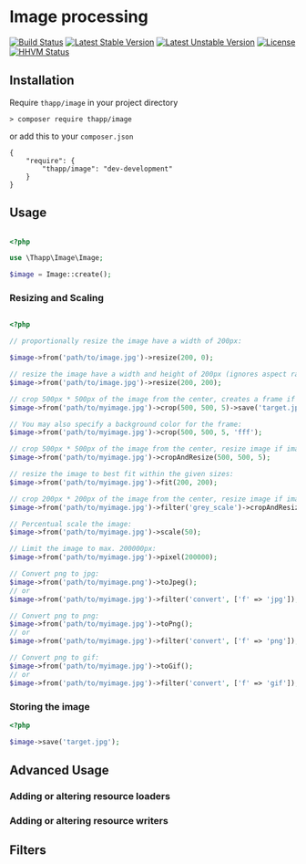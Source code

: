 # Image processing

[![Build Status](https://api.travis-ci.org/iwyg/image.png?branch=development)](https://travis-ci.org/iwyg/image)
[![Latest Stable Version](https://poser.pugx.org/thapp/image/v/stable.png)](https://packagist.org/packages/thapp/image) 
[![Latest Unstable Version](https://poser.pugx.org/thapp/image/v/unstable.png)](https://packagist.org/packages/thapp/image) 
[![License](https://poser.pugx.org/thapp/image/license.png)](https://packagist.org/packages/thapp/image)
[![HHVM Status](http://hhvm.h4cc.de/badge/thapp/image.png)](http://hhvm.h4cc.de/package/thapp/image)

## Installation

Require `thapp/image` in your project directory

```
> composer require thapp/image

```
or add this to your `composer.json`

```
{
	"require": {
		"thapp/image": "dev-development"
	}
}

```


## Usage

```php

<?php

use \Thapp\Image\Image;

$image = Image::create();

```

### Resizing and Scaling 

```php

<?php

// proportionally resize the image have a width of 200px:

$image->from('path/to/image.jpg')->resize(200, 0);

// resize the image have a width and height of 200px (ignores aspect ratio):
$image->from('path/to/image.jpg')->resize(200, 200);

// crop 500px * 500px of the image from the center, creates a frame if image is smaller.
$image->from('path/to/myimage.jpg')->crop(500, 500, 5)->save('target.jpg');

// You may also specify a background color for the frame:
$image->from('path/to/myimage.jpg')->crop(500, 500, 5, 'fff');

// crop 500px * 500px of the image from the center, resize image if image is smaller:
$image->from('path/to/myimage.jpg')->cropAndResize(500, 500, 5);

// resize the image to best fit within the given sizes:
$image->from('path/to/myimage.jpg')->fit(200, 200);

// crop 200px * 200px of the image from the center, resize image if image is smaller and apply a greyscale filter:
$image->from('path/to/myimage.jpg')->filter('grey_scale')->cropAndResize(200, 200, 5);

// Percentual scale the image:
$image->from('path/to/myimage.jpg')->scale(50);

// Limit the image to max. 200000px:
$image->from('path/to/myimage.jpg')->pixel(200000);

// Convert png to jpg:
$image->from('path/to/myimage.png')->toJpeg();
// or
$image->from('path/to/myimage.jpg')->filter('convert', ['f' => 'jpg']);

// Convert png to png:
$image->from('path/to/myimage.jpg')->toPng();
// or
$image->from('path/to/myimage.jpg')->filter('convert', ['f' => 'png']);

// Convert png to gif:
$image->from('path/to/myimage.jpg')->toGif();
// or
$image->from('path/to/myimage.jpg')->filter('convert', ['f' => 'gif']);

```

### Storing the image

```php
<?php

$image->save('target.jpg');

```

## Advanced Usage

### Adding or altering resource loaders

### Adding or altering resource writers

## Filters
